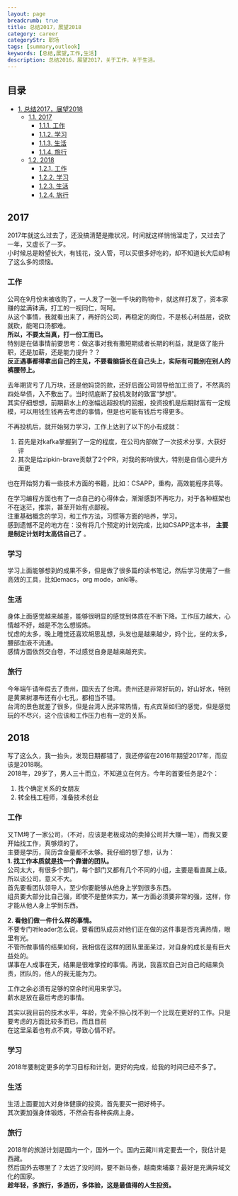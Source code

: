 ```yaml
---
layout: page
breadcrumb: true
title: 总结2017，展望2018
category: career
categoryStr: 职场 
tags: [summary,outlook]
keywords: [总结,展望,工作,生活]
description: 总结2016，展望2017，关于工作，关于生活。
---
```


<div id="table-of-contents">
<h2>目录</h2>
<div id="text-table-of-contents">
<ul>
<li><a href="#sec-1">1. 总结2017，展望2018</a>
<ul>
<li><a href="#sec-1-1">1.1. 2017</a>
<ul>
<li><a href="#sec-1-1-1">1.1.1. 工作</a></li>
<li><a href="#sec-1-1-2">1.1.2. 学习</a></li>
<li><a href="#sec-1-1-3">1.1.3. 生活</a></li>
<li><a href="#sec-1-1-4">1.1.4. 旅行</a></li>
</ul>
</li>
<li><a href="#sec-1-2">1.2. 2018</a>
<ul>
<li><a href="#sec-1-2-1">1.2.1. 工作</a></li>
<li><a href="#sec-1-2-2">1.2.2. 学习</a></li>
<li><a href="#sec-1-2-3">1.2.3. 生活</a></li>
<li><a href="#sec-1-2-4">1.2.4. 旅行</a></li>
</ul>
</li>
</ul>
</li>
</ul>
</div>
</div>


## 2017<a id="sec-1-1" name="sec-1-1"></a>

2017年就这么过去了，还没搞清楚是撒状况，时间就这样悄悄溜走了，又过去了一年，又虚长了一岁。  
小时候总是盼望长大，有钱花，没人管，可以买很多好吃的，却不知道长大后却有了这么多的烦恼。  

### 工作<a id="sec-1-1-1" name="sec-1-1-1"></a>

公司在9月份末被收购了，一人发了一张一千块的购物卡，就这样打发了，资本家赚的盆满钵满，打工的一视同仁，呵呵。  
从这个事情，我就看出来了，再好的公司，再稳定的岗位，不是核心利益层，说砍就砍，能喝口汤都难。  
**所以，不要太当真，打一份工而已。**  
特别是在做事情前要思考：做这事对我有撒短期或者长期的利益，就是做了能升职，还是加薪，还是能力提升？？  
**反正遇事都得拿出自己的主见，不要看脑袋长在自己头上，实际有可能别在别人的裤腰带上。**  

去年期货亏了几万块，还是他妈贷的款，还好后面公司领导给加工资了，不然真的四处举债，入不敷出了。当时彻底断了投机发财的致富“梦想”。  
其实仔细想想，前期薪水上的涨幅远超投机的回报，投资投机是后期财富有一定规模，可以用钱生钱再去考虑的事情，但是也可能有钱后亏得更多。  

不再投机后，就开始努力学习，工作上达到了以下的小有成就：  
1.  首先是对kafka掌握到了一定的程度，在公司内部做了一次技术分享，大获好评  
2.  其次是给zipkin-brave贡献了2个PR，对我的影响很大，特别是自信心提升方面更  

也在开始努力看一些技术方面的书籍，比如：CSAPP，重构，高效能程序员等。  

在学习编程方面也有了一点自己的心得体会，渐渐感到不再吃力，对于各种框架也不在迷茫，推崇，甚至开始有点鄙视。  
注重基础概念的学习，和工作方法，习惯等方面的培养，学习。  
感到遗憾不足的地方在：没有将几个预定的计划完成，比如CSAPP这本书， **主要是制定计划时太高估自己了** 。  

### 学习<a id="sec-1-1-2" name="sec-1-1-2"></a>

学习上面能够想到的成果不多，但是做了很多篇的读书笔记，然后学习使用了一些高效的工具，比如emacs，org mode，anki等。  

### 生活<a id="sec-1-1-3" name="sec-1-1-3"></a>

身体上面感觉越来越差，能够很明显的感觉到体质在不断下降。工作压力越大，心情越不好，越是不怎么想锻炼。  
忧虑的太多，晚上睡觉还喜欢胡思乱想，头发也是越来越少，妈个比，坐的太多，腰部血液不流通。  
感情方面依然交白卷，不过感觉自身是越来越充实。  

### 旅行<a id="sec-1-1-4" name="sec-1-1-4"></a>

今年端午请年假去了贵州，国庆去了台湾。贵州还是非常好玩的，好山好水，特别是黄果树瀑布还有小七孔，都相当不错。  
台湾的景色就差了很多，但是台湾人民非常热情，有点宾至如归的感觉，但是感觉玩的不尽兴，这个应该和工作压力也有一定的关系。  

## 2018<a id="sec-1-2" name="sec-1-2"></a>

写了这么久，我一抬头，发现日期都错了，我还停留在2016年期望2017年，而应该是2018啊。  
2018年，29岁了，男人三十而立，不知道立在何方。今年的首要任务是2个：  
1.  找个确定关系的女朋友  
2.  转全栈工程师，准备技术创业  

### 工作<a id="sec-1-2-1" name="sec-1-2-1"></a>

又TM垮了一家公司，（不对，应该是老板成功的卖掉公司并大赚一笔），而我又要开始找工作，真够烦的了。  
主要是学历，简历含金量都不太够。我仔细的想了想，认为：  
**1. 找工作本质就是找一个靠谱的团队。**  
公司太大，有很多个部门，每个部门又都有几个不同的小组，主要是看直属上级。所以谈公司，意义不大。  
首先要看团队领导人，至少你要能够从他身上学到很多东西。  
组员要大部分比自己强，即使不是整体实力，某一方面必须要非常的强，这样，你才能从他人身上学到东西。  

**2. 看他们做一件什么样的事情。**  
不要专门听leader怎么说，要看团队成员对他们正在做的这件事是否充满热情，眼里有光。  
不管所做事情的结果如何，我相信在这样的团队里面呆过，对自身的成长是有巨大益处的。  
谋事在人成事在天，结果是很难掌控的事情。再说，我喜欢自己对自己的结果负责，团队的，他人的我无能为力。  

工作之余必须有足够的空余时间用来学习。  
薪水是放在最后考虑的事情。  

其实以我目前的技术水平，年龄，完全不担心找不到一个比现在更好的工作。只是要考虑的方面比较多而已，而且目前  
在这里呆着也有点不爽，导致心情不好。  

### 学习<a id="sec-1-2-2" name="sec-1-2-2"></a>

2018年要制定更多的学习目标和计划，更好的完成，给我的时间已经不多了。  

### 生活<a id="sec-1-2-3" name="sec-1-2-3"></a>

生活上面要加大对身体健康的投资。首先要买一把好椅子。  
其次要加强身体锻炼，不然会有各种疾病上身。  

### 旅行<a id="sec-1-2-4" name="sec-1-2-4"></a>

2018年的旅游计划是国内一个，国外一个。国内云藏川肯定要去一个，我估计是西藏。  
然后国外去哪里了？太远了没时间，要不新马泰，越南柬埔寨？最好是充满异域文化的国家。  
**趁年轻，多旅行，多游历，多体验，这是最值得的人生投资。**  
